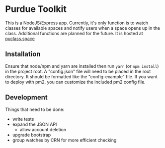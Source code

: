 # Purdue Toolkit

This is a NodeJS/Express app. Currently, it's only function is to watch classes for available spaces and notify users when a space opens up in the class. Additional functions are planned for the future. It is hosted at [puclass.space](http://puclass.space)

## Installation

Ensure that node/npm and yarn are installed then run `yarn` (or `npm install`) in the project root. A "config.json" file will need to be placed in the root directory. It should be formatted like the "config-example" file. If you want to deploy with pm2, you can customize the included pm2 config file.

## Development

Things that need to be done:
* write tests
* expand the JSON API
    * allow account deletion
* upgrade bootstrap
* group watches by CRN for more efficient checking

